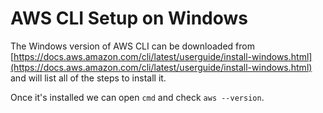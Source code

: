 # AWS CLI Setup on Windows

The Windows version of AWS CLI can be downloaded from [https://docs.aws.amazon.com/cli/latest/userguide/install-windows.html](https://docs.aws.amazon.com/cli/latest/userguide/install-windows.html) and will list all of the steps to install it.

Once it's installed we can open `cmd` and check `aws --version`.